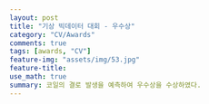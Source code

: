 ```yaml
---
layout: post
title: "기상 빅데이터 대회 - 우수상"
category: "CV/Awards"
comments: true
tags: [awards, "CV"]
feature-img: "assets/img/53.jpg"
feature-title:
use_math: true
summary: 코일의 결로 발생을 예측하여 우수상을 수상하였다.
---
```


